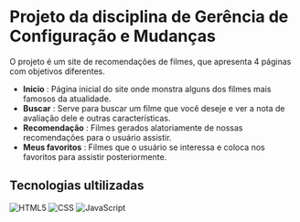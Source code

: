 # Projeto da disciplina de Gerência de Configuração e Mudanças

O projeto é um site de recomendações de filmes, que apresenta 4 páginas com objetivos diferentes. <br>

<ul>
<li><b>Inicio</b> : Página inicial do site onde monstra alguns dos filmes mais famosos da atualidade. </li>
<li><b>Buscar</b> : Serve para buscar um filme que você deseje e ver a nota de avaliação dele e outras características. </li>
<li><b>Recomendação</b> : Filmes gerados alatoriamente de nossas recomendações para o usuário assistir. </li>
<li><b>Meus favoritos</b> : Filmes que o usuário se interessa e coloca nos favoritos para assistir posteriormente. </li> 
</ul>

## Tecnologias ultilizadas

![HTML5](https://img.shields.io/badge/HTML5-E34F26?style=for-the-badge&logo=html5&logoColor=white)
![CSS](https://img.shields.io/badge/CSS3-1572B6?style=for-the-badge&logo=css3&logoColor=white)
![JavaScript](    https://img.shields.io/badge/JavaScript-F7DF1E?style=for-the-badge&logo=javascript&logoColor=black)

